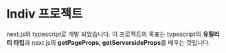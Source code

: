 # Indiv 프로젝트

next.js와 typescript로 개발 되었습니다.
이 프로젝트의 목표는 typescript의 **유틸리티 타입**과
next.js의 **getPageProps, getServersideProps**를 배우는 것입니다.

